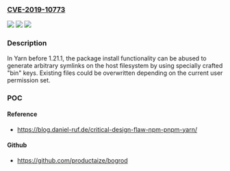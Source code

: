 ### [CVE-2019-10773](https://cve.mitre.org/cgi-bin/cvename.cgi?name=CVE-2019-10773)
![](https://img.shields.io/static/v1?label=Product&message=Yarn&color=blue)
![](https://img.shields.io/static/v1?label=Version&message=All%20versions%20prior%20to%20version%201.21.1%20&color=brightgreen)
![](https://img.shields.io/static/v1?label=Vulnerability&message=Arbitrary%20File%20Write&color=brightgreen)

### Description

In Yarn before 1.21.1, the package install functionality can be abused to generate arbitrary symlinks on the host filesystem by using specially crafted "bin" keys. Existing files could be overwritten depending on the current user permission set.

### POC

#### Reference
- https://blog.daniel-ruf.de/critical-design-flaw-npm-pnpm-yarn/

#### Github
- https://github.com/productaize/bogrod

